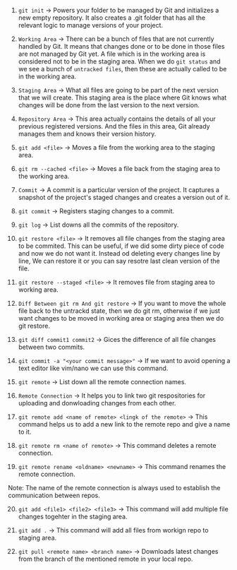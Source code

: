 1. `git init` -> Powers your folder to be managed by Git and initializes a new empty repository. It also creates a .git folder that has all the relevant logic to manage versions of your project.

2. `Working Area` -> There can be a bunch of files that are not currently handled by Git. It means that changes done or to be done in those files are not managed by Git yet. A file which is in the working area is considered not to be in the staging area. When we do `git status` and we see a bunch of `untracked files`, then these are actually called to be in the working area.

3. `Staging Area` -> What all files are going to be part of the next version that we will create. This staging area is the place where Git knows what changes will be done from the last version to the next version.

4. `Repository Area` -> This area actually contains the details of all your previous registered versions. And the files in this area, Git already manages them and knows their version history.

5. `git add <file>` -> Moves a file from the working area to the staging area.

6. `git rm --cached <file>` -> Moves a file back from the staging area to the working area.

7. `Commit` -> A commit is a particular version of the project. It captures a snapshot of the project's staged changes and creates a version out of it.

8. `git commit` -> Registers staging changes to a commit.

9. `git log` -> List downs all the commits of the repository.

10. `git restore <file>` -> It removes all file changes from the staging area to be commited. This can be useful, if we did some dirty piece of code and now we do not want it. Instead od deleting every changes line by line, We can restore it or you can say resotre last clean version of the file.

11. `git restore --staged <file>` -> It removes file from staging area to working area.

12. `Diff Between git rm And git restore` -> If you want to move the whole file back to the untrackd state, then we do git rm, otherwise if we just want changes to be moved in working area or staging area then we do git restore.

13. `git diff commit1 commit2` -> Gices the difference of all file changes between two commits.

14. `git commit -a "<your commit message>"` -> If we want to avoid opening a text editor like vim/nano we can use this command.

15. `git remote` -> List down all the remote connection names.

16. `Remote Connection` -> It helps you to link two git respositories for uploading and donwloading changes from each other.

17. `git remote add <name of remote> <lingk of the remote>` -> This command helps us to add a new link to the remote repo and give a name to it.

18. `git remote rm <name of remote>` -> This command deletes a remote connection.

19. `git remote rename <oldname> <newname>` -> This command renames the remote connection.

Note: The name of the remote connection is always used to establish the communication between repos.

20. `git add <file1> <file2> <file3>` -> This command will add multiple file changes togehter in the staging area.

21. `git add .` -> This command will add all files from workign repo to staging area.

22. `git pull <remote name> <branch name>` -> Downloads latest changes from the branch of the mentioned remote in your local repo.
